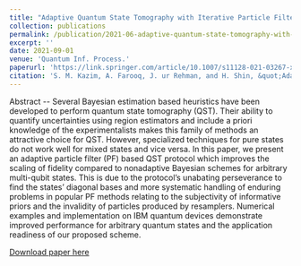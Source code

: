 ```yaml
---
title: "Adaptive Quantum State Tomography with Iterative Particle Filtering"
collection: publications
permalink: /publication/2021-06-adaptive-quantum-state-tomography-with-iterative-particle-filtering
excerpt: ''
date: 2021-09-01
venue: 'Quantum Inf. Process.'
paperurl: 'https://link.springer.com/article/10.1007/s11128-021-03267-x'
citation: 'S. M. Kazim, A. Farooq, J. ur Rehman, and H. Shin, &quot;Adaptive quantum state tomography with iterative particle filtering,&quot; <i>Quantum Inf. Process.</i>, Sep. 2021 </br>'
---
```

Abstract -- Several Bayesian estimation based heuristics have been developed to perform quantum state tomography (QST). Their ability to quantify uncertainties using region estimators and include a priori knowledge of the experimentalists makes this family of methods an attractive choice for QST. However, specialized techniques for pure states do not work well for mixed states and vice versa. In this paper, we present an adaptive particle filter (PF) based QST protocol which improves the scaling of fidelity compared to nonadaptive Bayesian schemes for arbitrary multi-qubit states. This is due to the protocol’s unabating perseverance to find the states’ diagonal bases and more systematic handling of enduring problems in popular PF methods relating to the subjectivity of informative priors and the invalidity of particles produced by resamplers. Numerical examples and implementation on IBM quantum devices demonstrate improved performance for arbitrary quantum states and the application readiness of our proposed scheme.

[Download paper here](http://muhammad-kazim.github.io/files/2021-adaptive-quantum-state-tomography-with-iterative-particle-filtering.pdf)
